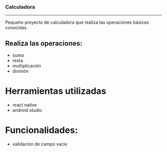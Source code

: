 ### Calculadora
-----------
Pequeño proyecto de calculadora que realiza las operaciones básicas conocidas.

## Realiza las operaciones:
- suma
- resta
- multiplicación
- división

# Herramientas utilizadas
- react native
- android studio

# Funcionalidades:

- validacion de campo vacio